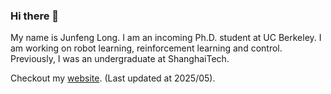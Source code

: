 ### Hi there 👋

My name is Junfeng Long. I am an incoming Ph.D. student at UC Berkeley. I am working on robot learning, reinforcement learning and control. Previously, I was an undergraduate at ShanghaiTech.

Checkout my [website](https://junfeng-long.github.io/). (Last updated at 2025/05).
